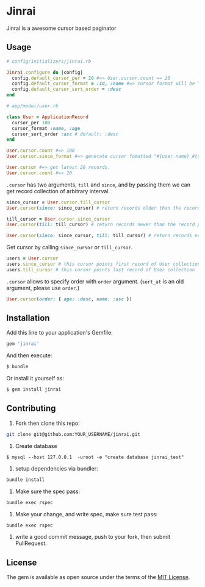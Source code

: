# Jinrai

Jinrai is a awesome cursor based paginator

## Usage

```ruby
# config/initializers/jinrai.rb

Jinrai.configure do |config|
  config.default_cursor_per = 20 #=> User.cursor.count == 20
  config.default_cursor_format = :id, :name #=> cursor format will be "#{user.id}_#{user.name}"
  config.default_cursor_sort_order = :desc
end
```

```ruby
# app/model/user.rb

class User < ApplicationRecord
  cursor_per 100
  cursor_format :name, :age
  cursor_sort_order :asc # default: :desc
end

User.cursor.count #=> 100
User.cursor.since_format #=> generate cursor fomatted "#{user.name}_#{user.age}"
```

```ruby
User.cursor #=> get latest 20 records.
User.cursor.count #=> 20
```

`.cursor` has two arguments, `till` and `since`, and by passing them we can get record collection of arbitrary interval.

```ruby
since_cursor = User.cursor.till_cursor
User.cursor(since: since_cursor) # return records older than the record pointed by the cursor

till_cursor = User.cursor.since_cursor
User.cursor(till: till_cursor) # return records newer than the record pointed by the cursor

User.cursor(since: since_cursor, till: till_cursor) # return records newer than the record pointed by the since cursor and older than the record pointed by the till cursor.
```

Get cursor by calling `since_cursor` or `till_cursor`.

```ruby
users = User.cursor
users.since_cursor # this cursor points first record of User collection
users.till_cursor # this cursor points last record of User collection
```

`.cursor` allows to specify order with `order` argument.
(`sort_at` is an old argument, please use `order`.)

```ruby
User.cursor(order: { age: :desc, name: :asc })
```

## Installation

Add this line to your application's Gemfile:

```ruby
gem 'jinrai'
```

And then execute:

```bash
$ bundle
```

Or install it yourself as:

```bash
$ gem install jinrai
```

## Contributing

1. Fork then clone this repo:

```bash
git clone git@github.com:YOUR_USERNAME/jinrai.git
```

1. Create database

```
$ mysql --host 127.0.0.1  -uroot -e "create database jinrai_test"
```

1. setup dependencies via bundler:

```bash
bundle install
```

1. Make sure the spec pass:

```bash
bundle exec rspec
```

1. Make your change, and write spec, make sure test pass:

```bash
bundle exec rspec
```

1. write a good commit message, push to your fork, then submit PullRequest.

## License

The gem is available as open source under the terms of the [MIT License](https://opensource.org/licenses/MIT).
